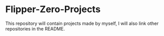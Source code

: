 # Flipper-Zero-Projects
This repository will contain projects made by myself, I will also link other repositories in the README.
